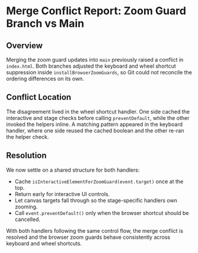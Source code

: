# Merge Conflict Report: Zoom Guard Branch vs Main

## Overview
Merging the zoom guard updates into `main` previously raised a conflict in `index.html`.
Both branches adjusted the keyboard and wheel shortcut suppression inside
`installBrowserZoomGuards`, so Git could not reconcile the ordering differences on its
own.

## Conflict Location
The disagreement lived in the wheel shortcut handler. One side cached the interactive and
stage checks before calling `preventDefault`, while the other invoked the helpers inline.
A matching pattern appeared in the keyboard handler, where one side reused the cached
boolean and the other re-ran the helper check.

## Resolution
We now settle on a shared structure for both handlers:

- Cache `isInteractiveElementForZoomGuard(event.target)` once at the top.
- Return early for interactive UI controls.
- Let canvas targets fall through so the stage-specific handlers own zooming.
- Call `event.preventDefault()` only when the browser shortcut should be cancelled.

With both handlers following the same control flow, the merge conflict is resolved and the
browser zoom guards behave consistently across keyboard and wheel shortcuts.
